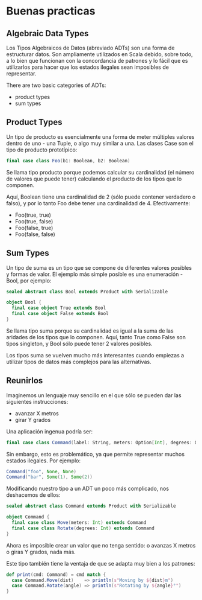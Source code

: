 # Buenas practicas

## Algebraic Data Types

Los Tipos Algebraicos de Datos (abreviado ADTs) son una forma de estructurar datos. Son ampliamente utilizados en Scala debido, sobre todo, a lo bien que funcionan con la concordancia de patrones y lo fácil que es utilizarlos para hacer que los estados ilegales sean imposibles de representar.

There are two basic categories of ADTs:

- product types
- sum types

## Product Types

Un tipo de producto es esencialmente una forma de meter múltiples valores dentro de uno - una Tuple, o algo muy similar a una. Las clases Case son el tipo de producto prototípico:

```scala
final case class Foo(b1: Boolean, b2: Boolean)
```

Se llama tipo producto porque podemos calcular su cardinalidad (el número de valores que puede tener) calculando el producto de los tipos que lo componen.

Aquí, Boolean tiene una cardinalidad de 2 (sólo puede contener verdadero o falso), y por lo tanto Foo debe tener una cardinalidad de 4. Efectivamente:

- Foo(true, true)
- Foo(true, false)
- Foo(false, true)
- Foo(false, false)

## Sum Types

Un tipo de suma es un tipo que se compone de diferentes valores posibles y formas de valor. El ejemplo más simple posible es una enumeración - Bool, por ejemplo:

```scala
sealed abstract class Bool extends Product with Serializable

object Bool {
  final case object True extends Bool
  final case object False extends Bool
}
```

Se llama tipo suma porque su cardinalidad es igual a la suma de las aridades de los tipos que lo componen. Aquí, tanto True como False son tipos singleton, y Bool sólo puede tener 2 valores posibles.

Los tipos suma se vuelven mucho más interesantes cuando empiezas a utilizar tipos de datos más complejos para las alternativas.

## Reunirlos

Imaginemos un lenguaje muy sencillo en el que sólo se pueden dar las siguientes instrucciones:

- avanzar X metros
- girar Y grados

Una aplicación ingenua podría ser:

```scala
final case class Command(label: String, meters: Option[Int], degrees: Option[Int])
```

Sin embargo, esto es problemático, ya que permite representar muchos estados ilegales. Por ejemplo:

```scala
Command("foo", None, None)
Command("bar", Some(1), Some(2))
```

Modificando nuestro tipo a un ADT un poco más complicado, nos deshacemos de ellos:

```scala
sealed abstract class Command extends Product with Serializable

object Command {
  final case class Move(meters: Int) extends Command
  final case class Rotate(degrees: Int) extends Command
}
```

Ahora es imposible crear un valor que no tenga sentido: o avanzas X metros o giras Y grados, nada más.

Este tipo también tiene la ventaja de que se adapta muy bien a los patrones:

```scala
def print(cmd: Command) = cmd match {
  case Command.Move(dist)    => println(s"Moving by ${dist}m")
  case Command.Rotate(angle) => println(s"Rotating by ${angle}°")
}
```